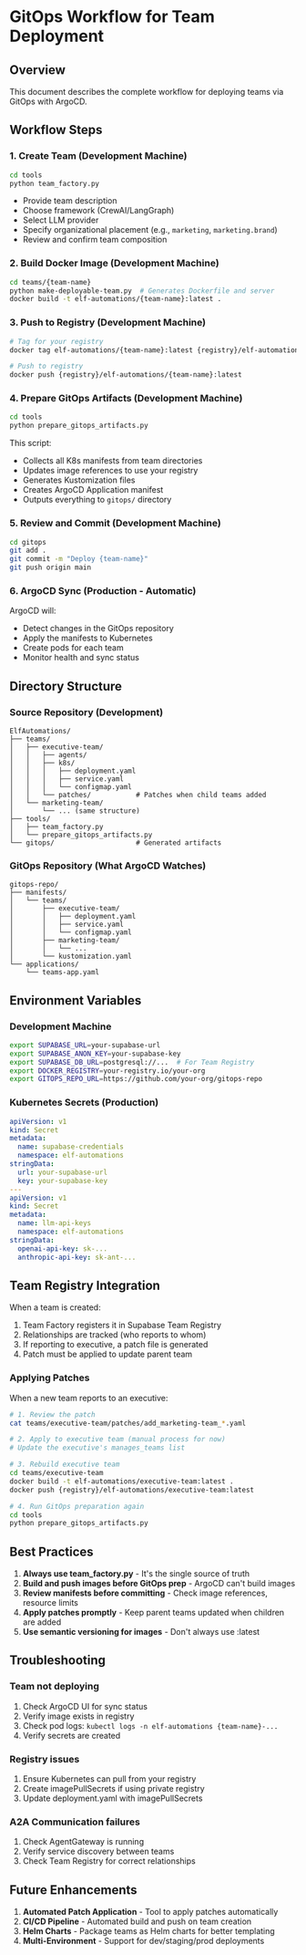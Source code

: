 # GitOps Workflow for Team Deployment

## Overview
This document describes the complete workflow for deploying teams via GitOps with ArgoCD.

## Workflow Steps

### 1. Create Team (Development Machine)
```bash
cd tools
python team_factory.py
```
- Provide team description
- Choose framework (CrewAI/LangGraph)
- Select LLM provider
- Specify organizational placement (e.g., `marketing`, `marketing.brand`)
- Review and confirm team composition

### 2. Build Docker Image (Development Machine)
```bash
cd teams/{team-name}
python make-deployable-team.py  # Generates Dockerfile and server
docker build -t elf-automations/{team-name}:latest .
```

### 3. Push to Registry (Development Machine)
```bash
# Tag for your registry
docker tag elf-automations/{team-name}:latest {registry}/elf-automations/{team-name}:latest

# Push to registry
docker push {registry}/elf-automations/{team-name}:latest
```

### 4. Prepare GitOps Artifacts (Development Machine)
```bash
cd tools
python prepare_gitops_artifacts.py
```
This script:
- Collects all K8s manifests from team directories
- Updates image references to use your registry
- Generates Kustomization files
- Creates ArgoCD Application manifest
- Outputs everything to `gitops/` directory

### 5. Review and Commit (Development Machine)
```bash
cd gitops
git add .
git commit -m "Deploy {team-name}"
git push origin main
```

### 6. ArgoCD Sync (Production - Automatic)
ArgoCD will:
- Detect changes in the GitOps repository
- Apply the manifests to Kubernetes
- Create pods for each team
- Monitor health and sync status

## Directory Structure

### Source Repository (Development)
```
ElfAutomations/
├── teams/
│   ├── executive-team/
│   │   ├── agents/
│   │   ├── k8s/
│   │   │   ├── deployment.yaml
│   │   │   ├── service.yaml
│   │   │   └── configmap.yaml
│   │   └── patches/           # Patches when child teams added
│   └── marketing-team/
│       └── ... (same structure)
├── tools/
│   ├── team_factory.py
│   └── prepare_gitops_artifacts.py
└── gitops/                    # Generated artifacts
```

### GitOps Repository (What ArgoCD Watches)
```
gitops-repo/
├── manifests/
│   └── teams/
│       ├── executive-team/
│       │   ├── deployment.yaml
│       │   ├── service.yaml
│       │   └── configmap.yaml
│       ├── marketing-team/
│       │   └── ...
│       └── kustomization.yaml
└── applications/
    └── teams-app.yaml
```

## Environment Variables

### Development Machine
```bash
export SUPABASE_URL=your-supabase-url
export SUPABASE_ANON_KEY=your-supabase-key
export SUPABASE_DB_URL=postgresql://...  # For Team Registry
export DOCKER_REGISTRY=your-registry.io/your-org
export GITOPS_REPO_URL=https://github.com/your-org/gitops-repo
```

### Kubernetes Secrets (Production)
```yaml
apiVersion: v1
kind: Secret
metadata:
  name: supabase-credentials
  namespace: elf-automations
stringData:
  url: your-supabase-url
  key: your-supabase-key
---
apiVersion: v1
kind: Secret
metadata:
  name: llm-api-keys
  namespace: elf-automations
stringData:
  openai-api-key: sk-...
  anthropic-api-key: sk-ant-...
```

## Team Registry Integration

When a team is created:
1. Team Factory registers it in Supabase Team Registry
2. Relationships are tracked (who reports to whom)
3. If reporting to executive, a patch file is generated
4. Patch must be applied to update parent team

### Applying Patches
When a new team reports to an executive:
```bash
# 1. Review the patch
cat teams/executive-team/patches/add_marketing-team_*.yaml

# 2. Apply to executive team (manual process for now)
# Update the executive's manages_teams list

# 3. Rebuild executive team
cd teams/executive-team
docker build -t elf-automations/executive-team:latest .
docker push {registry}/elf-automations/executive-team:latest

# 4. Run GitOps preparation again
cd tools
python prepare_gitops_artifacts.py
```

## Best Practices

1. **Always use team_factory.py** - It's the single source of truth
2. **Build and push images before GitOps prep** - ArgoCD can't build images
3. **Review manifests before committing** - Check image references, resource limits
4. **Apply patches promptly** - Keep parent teams updated when children are added
5. **Use semantic versioning for images** - Don't always use :latest

## Troubleshooting

### Team not deploying
1. Check ArgoCD UI for sync status
2. Verify image exists in registry
3. Check pod logs: `kubectl logs -n elf-automations {team-name}-...`
4. Verify secrets are created

### Registry issues
1. Ensure Kubernetes can pull from your registry
2. Create imagePullSecrets if using private registry
3. Update deployment.yaml with imagePullSecrets

### A2A Communication failures
1. Check AgentGateway is running
2. Verify service discovery between teams
3. Check Team Registry for correct relationships

## Future Enhancements

1. **Automated Patch Application** - Tool to apply patches automatically
2. **CI/CD Pipeline** - Automated build and push on team creation
3. **Helm Charts** - Package teams as Helm charts for better templating
4. **Multi-Environment** - Support for dev/staging/prod deployments
